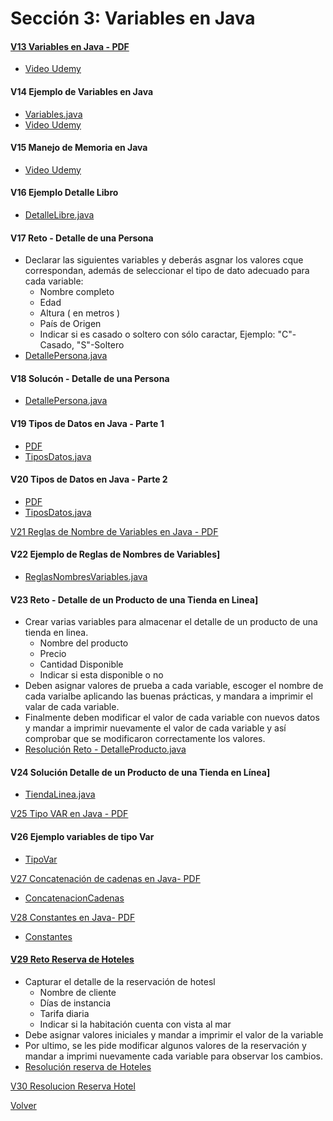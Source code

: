 # Sección 3: Variables en Java

#### [V13 Variables en Java - PDF](V13_Variables_en_Java/Docs/02-01-00-VariablesJava-UJ.pdf)
* [ Video Udemy ](https://www.udemy.com/course/universidad-java-especialista-en-java-desde-cero-a-master/learn/lecture/44762049#overview)

#### V14 Ejemplo de Variables en Java
* [ Variables.java ](V14_Ejemplo_de_Variables_en_Java/src/Variables.java)
* [ Video Udemy ](https://www.udemy.com/course/universidad-java-especialista-en-java-desde-cero-a-master/learn/lecture/44762117#overview)

#### V15 Manejo de Memoria en Java
* [ Video Udemy ](https://www.udemy.com/course/universidad-java-especialista-en-java-desde-cero-a-master/learn/lecture/44762133#overview)

#### V16 Ejemplo Detalle Libro
* [ DetalleLibre.java ](V16_Ejemplo_Detalle_de_un_Libro/src/DetalleLibro.java)

#### V17 Reto - Detalle de una Persona
* Declarar las siguientes variables y deberás asgnar los valores cque correspondan,
además de seleccionar el tipo de dato adecuado para cada variable:
    - Nombre completo
    - Edad
    - Altura ( en metros )
    - País de Origen
    - Indicar si es casado o soltero con sólo caractar, Ejemplo:
        "C"-Casado, "S"-Soltero
* [ DetallePersona.java ](V17_Reto_Detalles_de_una_Persona/src/DetallePersona.java)

#### V18 Solucón - Detalle de una Persona
* [ DetallePersona.java ](V18_Solucion_Detalle_de_una_Persona/src/DetallePersona.java)

#### V19 Tipos de Datos en Java - Parte 1
* [ PDF ](V19_Tipos_de_Datos_en_Java_parte_1/Docs/02-07-00-TiposDatosJava-parte1-UJ.pdf)
* [ TiposDatos.java](V19_Tipos_de_Datos_en_Java_parte_1/src/TipoDatos.java)

#### V20 Tipos de Datos en Java - Parte 2
* [ PDF ](V20_Tipos_de_Datos_en_Java_parte_2/Docs/02-07-00-TiposDatosJava-parte1-UJ.pdf)
* [ TiposDatos.java](V20_Tipos_de_Datos_en_Java_parte_2/src/TipoDatos.java)

[V21 Reglas de Nombre de Variables en Java - PDF](V21_Reglas_de_Nombres_de_Variables_en_Java/02-09-00-ReglasNombresVariables-UJ.pdf)

#### V22 Ejemplo de Reglas de Nombres de Variables]
* [ ReglasNombresVariables.java](V22_Ejemplo_de_Reglas_de_Nombres_de_Variables/src/ReglasNombresVariables.java)

#### V23 Reto - Detalle de un Producto de una Tienda en Linea]
* Crear varias variables para almacenar el detalle de un producto de una tienda en
linea.
    - Nombre del producto
    - Precio
    - Cantidad Disponible
    - Indicar si esta disponible o no
* Deben asignar valores de prueba a cada variable, escoger el nombre de cada varialbe
aplicando las buenas prácticas, y mandara a imprimir el valar de cada variable.
* Finalmente deben modificar el valor de cada variable con nuevos datos y mandar a
imprimir nuevamente el valor de cada variable y así comprobar que se modificaron
correctamente los valores.
* [Resolución Reto - DetalleProducto.java](V23_Reto_Detalle_de_un_Producto_de_una_Tienda_en_Linea/src/DetalleProducto.java)

#### V24 Solución Detalle de un Producto de una Tienda en Línea]
* [TiendaLinea.java](V24_Solucion_Detalle_de_un_producto_de_una_tienda_en_Linea/src/TiendaLinea.java)

[V25 Tipo VAR en Java - PDF](V25_Tipo_VAR_en_Java/02-13-00-TipoVarJava-UJ.pdf)

#### V26 Ejemplo variables de tipo Var
* [TipoVar](V26_Ejemplo_Tipo_VAR_en_Java/src/TipoVar.java)

[V27 Concatenación de cadenas en Java- PDF](V27_Concatenacion_de_Cadenas_en_Java/Docs/02-15-00-ConcatenacionCadenasJava-UJ.pdf)
 * [ConcatenacionCadenas](V27_Concatenacion_de_Cadenas_en_Java/src/ConcatenacionCadenas.java)

[V28 Constantes en Java- PDF](V28_Constantes_en_Java/Docs/02-16-00-ConstantesJava-UJ.pdf)
 * [Constantes](V28_Constantes_en_Java/src/Constantes.java)

#### [V29 Reto Reserva de Hoteles]()
 * Capturar el detalle de la reservación de hotesl
    - Nombre de cliente
    - Días de instancia
    - Tarifa diaria
    - Indicar si la habitación cuenta con vista al mar
 * Debe asignar valores iniciales y mandar a imprimir el valor de la variable
 * Por ultimo, se les pide modificar algunos valores de la reservación
y mandar a imprimi nuevamente cada variable para observar los cambios.
 * [Resolución reserva de Hoteles](V29_Reserva_de_Hoteles/src/ReservaHotel.java)

[V30 Resolucion Reserva Hotel](V30_Solucion_Reserva_hoteles/src/ReservaHoteles.java)

[Volver](../)
